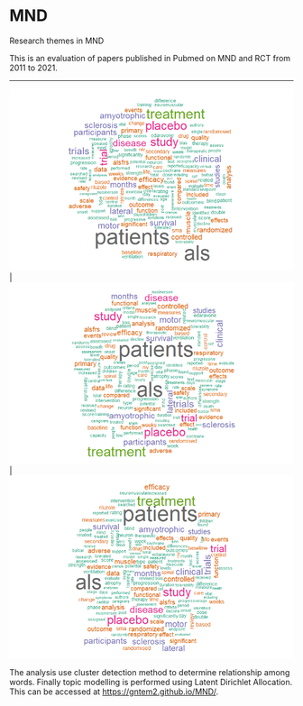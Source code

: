 # MND
Research themes in MND

This is an evaluation of papers published in Pubmed on MND and RCT from 2011 to 2021. 

---
<img src= "./hi.png" >|<img src= "./li_gen.png" >|<img src= "./li_neuro.png" >

The analysis use cluster detection method to determine relationship among words. Finally topic modelling is performed using Latent Dirichlet Allocation. This can be accessed at https://gntem2.github.io/MND/.
